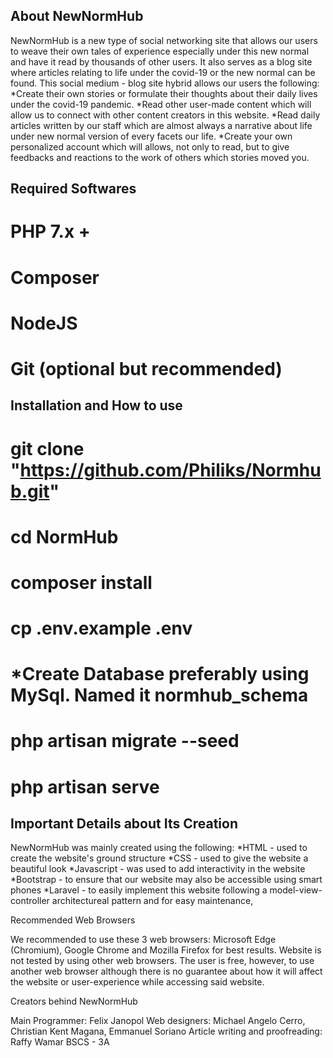 ## About NewNormHub

NewNormHub is a new type of social networking site that allows our users to weave their own tales of experience especially under this new normal and have it read by thousands of other users. It also serves as a blog site where articles relating to life under the covid-19 or the new normal can be found. This social medium - blog site hybrid allows our users the following:
*Create their own stories or formulate their thoughts about their daily lives under the covid-19 pandemic.
*Read other user-made content which will allow us to connect with other content creators in this website.
*Read daily articles written by our staff which are almost always a narrative about life under new normal version of every facets our life.
*Create your own personalized account which will allows, not only to read, but to give feedbacks and reactions to the work of others which stories moved you.

## Required Softwares
# PHP 7.x +
# Composer
# NodeJS
# Git (optional but recommended)

## Installation and How to use
# git clone "https://github.com/Philiks/Normhub.git"
# cd NormHub
# composer install
# cp .env.example .env
# *Create Database preferably using MySql. Named it **normhub_schema**
# php artisan migrate --seed
# php artisan serve

## Important Details about Its Creation

NewNormHub was mainly created using the following:
*HTML - used to create the website's ground structure
*CSS - used to give the website a beautiful look
*Javascript - was used to add interactivity in the website
*Bootstrap - to ensure that our website may also be accessible using smart phones
*Laravel - to easily implement this website following a model-view-controller architectureal pattern and for easy maintenance,

Recommended Web Browsers

We recommended to use these 3 web browsers: Microsoft Edge (Chromium), Google Chrome and Mozilla Firefox for best results. Website is not tested by using other web browsers. The user is free, however, to use another web browser although there is no guarantee about how it will affect the website or user-experience while accessing said website.


Creators behind NewNormHub

Main Programmer: Felix Janopol
Web designers: Michael Angelo Cerro, Christian Kent Magana, Emmanuel Soriano
Article writing and proofreading: Raffy Wamar
BSCS - 3A
